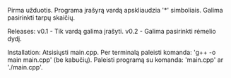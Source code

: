 Pirma užduotis.
Programa įrašyrą vardą apskliaudzia '*' simboliais.
Galima pasirinkti tarpų skaičių.

Releases:
v0.1 - Tik vardą galima įrašyti.
v0.2 - Galima pasirinkti rėmelio dydį.

Installation:
Atsisiųsti main.cpp.
Per terminalą paleisti komanda: 'g++ -o main main.cpp' (be kabučių).
Paleisti programą su komanda: 'main.cpp' ar './main.cpp'.